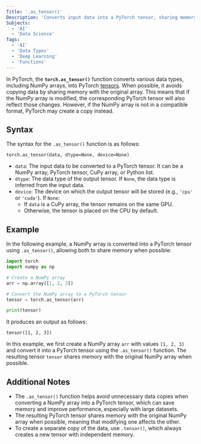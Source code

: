 ```yaml
---
Title: '.as_tensor()'
Description: 'Converts input data into a PyTorch tensor, sharing memory when possible.'
Subjects:
  - 'AI'
  - 'Data Science'
Tags: 
  - 'AI'
  - 'Data Types'
  - 'Deep Learning'
  - 'Functions'
---
```


In PyTorch, the **`torch.as_tensor()`** function converts various data types, including NumPy arrays, into PyTorch [tensors](https://www.codecademy.com/resources/docs/pytorch/tensors). When possible, it avoids copying data by sharing memory with the original array. This means that if the NumPy array is modified, the corresponding PyTorch tensor will also reflect those changes. However, if the NumPy array is not in a compatible format, PyTorch may create a copy instead.

## Syntax

The syntax for the `.as_tensor()` function is as follows:

```pseudo
torch.as_tensor(data, dtype=None, device=None)
```

- `data`: The input data to be converted to a PyTorch tensor. It can be a NumPy array, PyTorch tensor, CuPy array, or Python list.
- `dtype`: The data type of the output tensor. If `None`, the data type is inferred from the input data.
- `device`: The device on which the output tensor will be stored (e.g., `'cpu'` or `'cuda'`). If `None`:
  - If `data` is a CuPy array, the tensor remains on the same GPU.
  - Otherwise, the tensor is placed on the CPU by default.

## Example

In the following example, a NumPy array is converted into a PyTorch tensor using `.as_tensor()`, allowing both to share memory when possible:

```py
import torch
import numpy as np

# Create a NumPy array
arr = np.array([1, 2, 3])

# Convert the NumPy array to a PyTorch tensor
tensor = torch.as_tensor(arr)

print(tensor)
```

It produces an output as follows:

```shell
tensor([1, 2, 3])
```

In this example, we first create a NumPy array `arr` with values `[1, 2, 3]` and convert it into a PyTorch tensor using the `.as_tensor()` function. The resulting tensor `tensor` shares memory with the original NumPy array when possible.

## Additional Notes

- The `.as_tensor()` function helps avoid unnecessary data copies when converting a NumPy array into a PyTorch tensor, which can save memory and improve performance, especially with large datasets.
- The resulting PyTorch tensor shares memory with the original NumPy array when possible, meaning that modifying one affects the other.
- To create a separate copy of the data, use `.tensor()`, which always creates a new tensor with independent memory.
